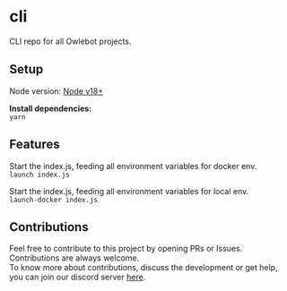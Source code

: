 # cli

CLI repo for all Owlebot projects.  

## Setup

Node version: [Node v18+](https://nodejs.org/en/download/)

**Install dependencies:**  
`yarn`  

## Features

Start the index.js, feeding all environment variables for docker env.  
`launch index.js`  


Start the index.js, feeding all environment variables for local env.  
`launch-docker index.js`  

## Contributions

Feel free to contribute to this project by opening PRs or Issues. Contributions are always welcome.  
To know more about contributions, discuss the development or get help, you can join our discord server [here](discord.com).  
